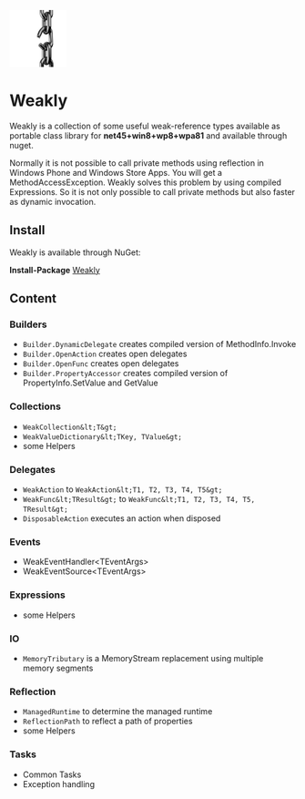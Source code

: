 ![Logo](./build/weakly_icon.png?raw=true)
# Weakly

Weakly is a collection of some useful weak-reference types available as portable class library for **net45+win8+wp8+wpa81** and available through nuget.

Normally it is not possible to call private methods using reflection in Windows Phone and Windows Store Apps. You will get a MethodAccessException.
Weakly solves this problem by using compiled Expressions. So it is not only possible to call private methods but also faster as dynamic invocation.


## Install
Weakly is available through NuGet:

**Install-Package** [Weakly](https://www.nuget.org/packages/Weakly/)

## Content

### Builders
* `Builder.DynamicDelegate` creates compiled version of MethodInfo.Invoke
* `Builder.OpenAction` creates open delegates
* `Builder.OpenFunc` creates open delegates
* `Builder.PropertyAccessor` creates compiled version of PropertyInfo.SetValue and GetValue

### Collections
* `WeakCollection&lt;T&gt;`
* `WeakValueDictionary&lt;TKey, TValue&gt;`
* some Helpers

### Delegates
* `WeakAction` to `WeakAction&lt;T1, T2, T3, T4, T5&gt;`
* `WeakFunc&lt;TResult&gt;` to `WeakFunc&lt;T1, T2, T3, T4, T5, TResult&gt;`
* `DisposableAction` executes an action when disposed

### Events
* WeakEventHandler&lt;TEventArgs&gt;
* WeakEventSource&lt;TEventArgs&gt;

### Expressions
* some Helpers

### IO
* `MemoryTributary` is a MemoryStream replacement using multiple memory segments

### Reflection
* `ManagedRuntime` to determine the managed runtime
* `ReflectionPath` to reflect a path of properties
* some Helpers

### Tasks
* Common Tasks
* Exception handling
